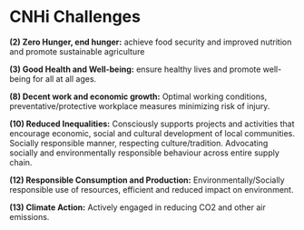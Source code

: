 # CNHi Challenges

**(2) Zero Hunger, end hunger:** achieve food security and improved nutrition and promote sustainable agriculture

**(3) Good Health and Well-being:** ensure healthy lives and promote well-being for all at all ages.

**(8) Decent work and economic growth:** Optimal working conditions, preventative/protective workplace measures minimizing risk of injury.

**(10) Reduced Inequalities:** Consciously supports projects and activities that encourage economic, social and cultural development of local communities. Socially responsible manner, respecting culture/tradition. Advocating socially and environmentally responsible behaviour across entire supply chain.

**(12) Responsible Consumption and Production:** Environmentally/Socially responsible use of resources, efficient and reduced impact on environment.

**(13) Climate Action:** Actively engaged in reducing CO2 and other air emissions.